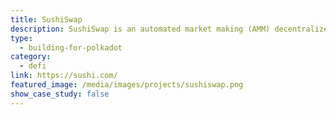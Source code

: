 ```yaml
---
title: SushiSwap
description: SushiSwap is an automated market making (AMM) decentralized exchange (DEX) being built on top of Moonbeam.
type:
  - building-for-polkadot
category:
  - defi
link: https://sushi.com/
featured_image: /media/images/projects/sushiswap.png
show_case_study: false
---
```

